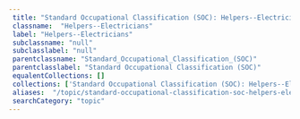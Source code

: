 ```yaml
--- 
 title: "Standard Occupational Classification (SOC): Helpers--Electricians" 
 classname:  "Helpers--Electricians" 
 label: "Helpers--Electricians" 
 subclassname: "null" 
 subclasslabel: "null" 
 parentclassname: "Standard_Occupational_Classification_(SOC)" 
 parentclasslabel: "Standard Occupational Classification (SOC)" 
 equalentCollections: [] 
 collections: ['Standard Occupational Classification (SOC): Helpers--Electricians']
 aliases:  "/topic/standard-occupational-classification-soc-helpers-electricians"  
 searchCategory: "topic" 
---
```

